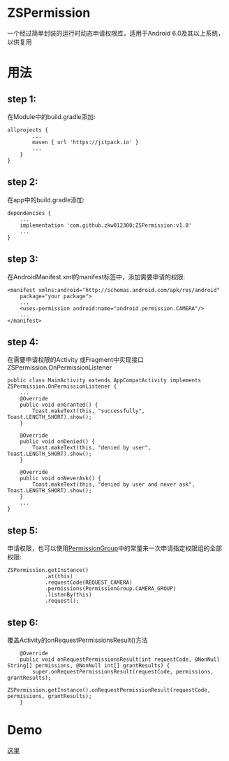 # ZSPermission
一个经过简单封装的运行时动态申请权限库，适用于Android 6.0及其以上系统，以供复用

# 用法
## step 1:
在Module中的build.gradle添加:
```
allprojects {
        ...
        maven { url 'https://jitpack.io' }
        ...
    }
}
```

## step 2:
在app中的build.gradle添加:
```
dependencies {
    ...
    implementation 'com.github.zkw012300:ZSPermission:v1.0'
    ...
}
```

## step 3:
在AndroidManifest.xml的manifest标签中，添加需要申请的权限:
```
<manifest xmlns:android="http://schemas.android.com/apk/res/android"
    package="your package">
    ...
    <uses-permission android:name="android.permission.CAMERA"/>
    ...
</manifest>
```

## step 4:
在需要申请权限的Activity 或Fragment中实现接口ZSPermission.OnPermissionListener
```
public class MainActivity extends AppCompatActivity implements ZSPermission.OnPermissionListener {
    ...
    @Override
    public void onGranted() {
        Toast.makeText(this, "successfully", Toast.LENGTH_SHORT).show();
    }

    @Override
    public void onDenied() {
        Toast.makeText(this, "denied by user", Toast.LENGTH_SHORT).show();
    }

    @Override
    public void onNeverAsk() {
        Toast.makeText(this, "denied by user and never ask", Toast.LENGTH_SHORT).show();
    }
    ...
}
```

## step 5:
申请权限，也可以使用[PermissionGroup]()中的常量来一次申请指定权限组的全部权限:
```
ZSPermission.getInstance()
            .at(this)
            .requestCode(REQUEST_CAMERA)
            .permissions(PermissionGroup.CAMERA_GROUP)
            .listenBy(this)
            .request();
```

## step 6:
覆盖Activity的onRequestPermissionsResult()方法
```
    @Override
    public void onRequestPermissionsResult(int requestCode, @NonNull String[] permissions, @NonNull int[] grantResults) {
        super.onRequestPermissionsResult(requestCode, permissions, grantResults);
        ZSPermission.getInstance().onRequestPermissionResult(requestCode, permissions, grantResults);
    }
```

# Demo
[这里](https://github.com/zkw012300/ZSPermission/blob/master/app/src/main/java/com/zspirytus/mylibrarytest/MainActivity.java)
